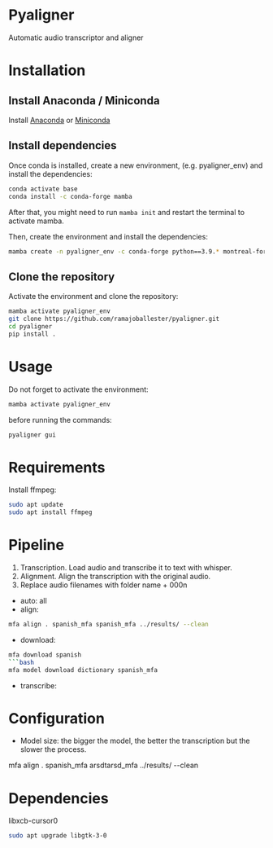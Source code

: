 # Pyaligner
Automatic audio transcriptor and aligner

# Installation

## Install Anaconda / Miniconda

Install [Anaconda](https://docs.anaconda.com/free/anaconda/install/index.html) or [Miniconda](https://docs.anaconda.com/free/miniconda/miniconda-install/)


## Install dependencies

Once conda is installed, create a new environment, (e.g. pyaligner_env) and install the dependencies:

```bash
conda activate base
conda install -c conda-forge mamba
```

After that, you might need to run `mamba init` and restart the terminal to activate mamba.

Then, create the environment and install the dependencies:

```bash
mamba create -n pyaligner_env -c conda-forge python==3.9.* montreal-forced-aligner pyqt
```

## Clone the repository

Activate the environment and clone the repository:

```bash
mamba activate pyaligner_env
git clone https://github.com/ramajoballester/pyaligner.git
cd pyaligner
pip install .
```


# Usage

Do not forget to activate the environment:

```bash
mamba activate pyaligner_env
```

before running the commands:

```bash
pyaligner gui
```



# Requirements

Install ffmpeg:
```bash
sudo apt update
sudo apt install ffmpeg
```

# Pipeline

1. Transcription. Load audio and transcribe it to text with whisper.
2. Alignment. Align the transcription with the original audio.
3. Replace audio filenames with folder name + 000n

- auto: all
- align:
```bash
mfa align . spanish_mfa spanish_mfa ../results/ --clean
```
- download:
```bash
mfa download spanish
```bash
mfa model download dictionary spanish_mfa
```
- transcribe:



# Configuration

- Model size: the bigger the model, the better the transcription but the slower the process.

mfa align . spanish_mfa arsdtarsd_mfa ../results/ --clean


# Dependencies

libxcb-cursor0

```bash
sudo apt upgrade libgtk-3-0
```